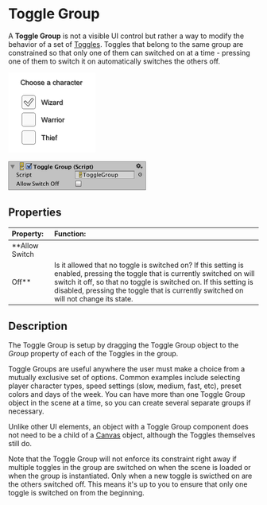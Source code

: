 # Toggle Group

A **Toggle Group** is not a visible UI control but rather a way to modify the behavior of a set
of [Toggles](script-Toggle.md). Toggles that belong to the same group are constrained so that only one of them can
switched on at a time - pressing one of them to switch it on automatically switches the others off.

![A Toggle Group](images/UI_ToggleGroupExample.png)

![](images/UI_ToggleGroupInspector.png)

## Properties

|**Property:** |**Function:** |
|:---|:---|
|**Allow Switch
Off** | Is it allowed that no toggle is switched on? If this setting is enabled, pressing the toggle that is currently switched on will switch it off, so that no toggle is switched on. If this setting is disabled, pressing the toggle that is currently switched on will not change its state. |

## Description

The Toggle Group is setup by dragging the Toggle Group object to the _Group_ property of each of the Toggles in the
group.

Toggle Groups are useful anywhere the user must make a choice from a mutually exclusive set of options. Common examples
include selecting player character types, speed settings (slow, medium, fast, etc), preset colors and days of the week.
You can have more than one Toggle Group object in the scene at a time, so you can create several separate groups if
necessary.

Unlike other UI elements, an object with a Toggle Group component does not need to be a child of
a [Canvas](class-Canvas.md) object, although the Toggles themselves still do.

Note that the Toggle Group will not enforce its constraint right away if multiple toggles in the group are switched on
when the scene is loaded or when the group is instantiated. Only when a new toggle is swicthed on are the others
switched off. This means it's up to you to ensure that only one toggle is switched on from the beginning.
